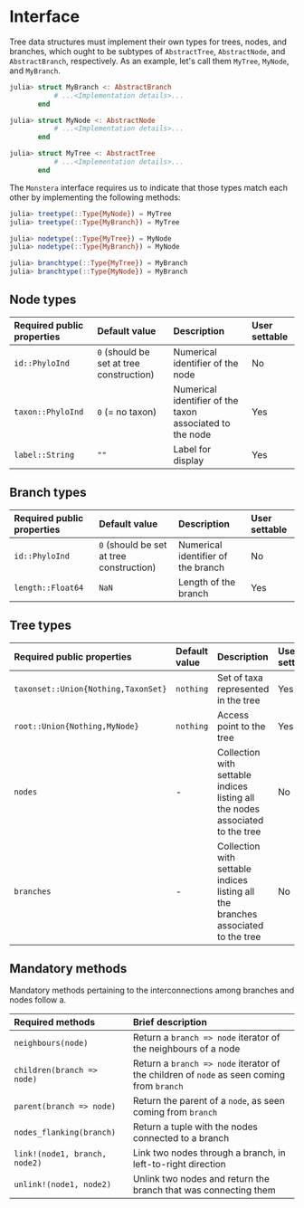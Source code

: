 # Interface

Tree data structures must implement their own types for trees, nodes, and branches, which ought to be subtypes of `AbstractTree`, `AbstractNode`, and `AbstractBranch`, respectively. As an example, let's call them `MyTree`, `MyNode`, and `MyBranch`.

```julia
julia> struct MyBranch <: AbstractBranch
           # ...<Implementation details>...
       end

julia> struct MyNode <: AbstractNode
           # ...<Implementation details>...
       end

julia> struct MyTree <: AbstractTree
           # ...<Implementation details>...
       end
```

The `Monstera` interface requires us to indicate that those types match each other by implementing the following methods:

```julia
julia> treetype(::Type{MyNode}) = MyTree
julia> treetype(::Type{MyBranch}) = MyTree

julia> nodetype(::Type{MyTree}) = MyNode
julia> nodetype(::Type{MyBranch}) = MyNode

julia> branchtype(::Type{MyTree}) = MyBranch
julia> branchtype(::Type{MyNode}) = MyBranch
```

## Node types

| Required public properties | Default value | Description | User settable |
|:--------------------|:--------------|:------------|:--------------|
| `id::PhyloInd` | `0` (should be set at tree construction) | Numerical identifier of the node | No |
| `taxon::PhyloInd` | `0` (= no taxon) | Numerical identifier of the taxon associated to the node | Yes |
| `label::String` | `""` | Label for display | Yes |


## Branch types

| Required public properties | Default value | Description | User settable |
|:--------------------|:--------------|:------------|:--------------|
| `id::PhyloInd` | `0` (should be set at tree construction) | Numerical identifier of the branch | No |
| `length::Float64` | `NaN` | Length of the branch | Yes |


## Tree types

| Required public properties | Default value | Description | User settable |
|:--------------------|:--------------|:------------|:--------------|
| `taxonset::Union{Nothing,TaxonSet}` | `nothing` | Set of taxa represented in the tree | Yes |
| `root::Union{Nothing,MyNode}` | `nothing` | Access point to the tree | Yes |
| `nodes` | - | Collection with settable indices listing all the nodes associated to the tree | No |
| `branches` | - | Collection with settable indices listing all the branches associated to the tree | No |


## Mandatory methods

Mandatory methods pertaining to the interconnections among branches and nodes follow a.

| Required methods | Brief description |
|:-----------------|:------------------|
| `neighbours(node)` | Return a `branch => node` iterator of the neighbours of a node |
| `children(branch => node)` | Return a `branch => node` iterator of the children of `node` as seen coming from `branch` |
| `parent(branch => node)` | Return the parent of a `node`, as seen coming  from `branch` |
| `nodes_flanking(branch)` | Return a tuple with the nodes connected to a branch |
| `link!(node1, branch, node2)` | Link two nodes through a branch, in left-to-right direction |
| `unlink!(node1, node2)` | Unlink two nodes and return the branch that was connecting them |

